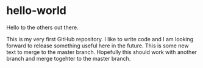 # hello-world
Hello to the others out there.

This is my very first GitHub repository. 
I like to write code and I am looking forward to release something useful here in the future.
This is some new text to merge to the master branch. Hopefully this should work with another branch and merge togehter to the master branch.
